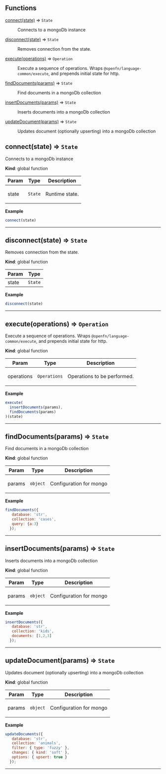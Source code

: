 ## Functions

<dl>
<dt><a href="#connect">connect(state)</a> ⇒ <code>State</code></dt>
<dd><p>Connects to a mongoDb instance</p>
</dd>
<dt><a href="#disconnect">disconnect(state)</a> ⇒ <code>State</code></dt>
<dd><p>Removes connection from the state.</p>
</dd>
<dt><a href="#execute">execute(operations)</a> ⇒ <code>Operation</code></dt>
<dd><p>Execute a sequence of operations.
Wraps <code>@openfn/language-common/execute</code>, and prepends initial state for http.</p>
</dd>
<dt><a href="#findDocuments">findDocuments(params)</a> ⇒ <code>State</code></dt>
<dd><p>Find documents in a mongoDb collection</p>
</dd>
<dt><a href="#insertDocuments">insertDocuments(params)</a> ⇒ <code>State</code></dt>
<dd><p>Inserts documents into a mongoDb collection</p>
</dd>
<dt><a href="#updateDocument">updateDocument(params)</a> ⇒ <code>State</code></dt>
<dd><p>Updates document (optionally upserting) into a mongoDb collection</p>
</dd>
</dl>

<a name="connect"></a>

## connect(state) ⇒ <code>State</code>
Connects to a mongoDb instance

**Kind**: global function  
<table>
  <thead>
    <tr>
      <th>Param</th><th>Type</th><th>Description</th>
    </tr>
  </thead>
  <tbody>
<tr>
    <td>state</td><td><code>State</code></td><td><p>Runtime state.</p>
</td>
    </tr>  </tbody>
</table>

**Example**  
```js
connect(state)
```

* * *

<a name="disconnect"></a>

## disconnect(state) ⇒ <code>State</code>
Removes connection from the state.

**Kind**: global function  
<table>
  <thead>
    <tr>
      <th>Param</th><th>Type</th>
    </tr>
  </thead>
  <tbody>
<tr>
    <td>state</td><td><code>State</code></td>
    </tr>  </tbody>
</table>

**Example**  
```js
disconnect(state)
```

* * *

<a name="execute"></a>

## execute(operations) ⇒ <code>Operation</code>
Execute a sequence of operations.
Wraps `@openfn/language-common/execute`, and prepends initial state for http.

**Kind**: global function  
<table>
  <thead>
    <tr>
      <th>Param</th><th>Type</th><th>Description</th>
    </tr>
  </thead>
  <tbody>
<tr>
    <td>operations</td><td><code>Operations</code></td><td><p>Operations to be performed.</p>
</td>
    </tr>  </tbody>
</table>

**Example**  
```js
execute(
  insertDocuments(params),
  findDocuments(params)
)(state)
```

* * *

<a name="findDocuments"></a>

## findDocuments(params) ⇒ <code>State</code>
Find documents in a mongoDb collection

**Kind**: global function  
<table>
  <thead>
    <tr>
      <th>Param</th><th>Type</th><th>Description</th>
    </tr>
  </thead>
  <tbody>
<tr>
    <td>params</td><td><code>object</code></td><td><p>Configuration for mongo</p>
</td>
    </tr>  </tbody>
</table>

**Example**  
```js
findDocuments({
   database: 'str',
   collection: 'cases',
   query: {a:3}
  });
```

* * *

<a name="insertDocuments"></a>

## insertDocuments(params) ⇒ <code>State</code>
Inserts documents into a mongoDb collection

**Kind**: global function  
<table>
  <thead>
    <tr>
      <th>Param</th><th>Type</th><th>Description</th>
    </tr>
  </thead>
  <tbody>
<tr>
    <td>params</td><td><code>object</code></td><td><p>Configuration for mongo</p>
</td>
    </tr>  </tbody>
</table>

**Example**  
```js
insertDocuments({
   database: 'str',
   collection: 'kids',
   documents: [1,2,3]
  });
```

* * *

<a name="updateDocument"></a>

## updateDocument(params) ⇒ <code>State</code>
Updates document (optionally upserting) into a mongoDb collection

**Kind**: global function  
<table>
  <thead>
    <tr>
      <th>Param</th><th>Type</th><th>Description</th>
    </tr>
  </thead>
  <tbody>
<tr>
    <td>params</td><td><code>object</code></td><td><p>Configuration for mongo</p>
</td>
    </tr>  </tbody>
</table>

**Example**  
```js
updateDocuments({
   database: 'str',
   collection: 'animals',
   filter: { type: 'fuzzy' },
   changes: { kind: 'soft' },
   options: { upsert: true }
  });
```

* * *

